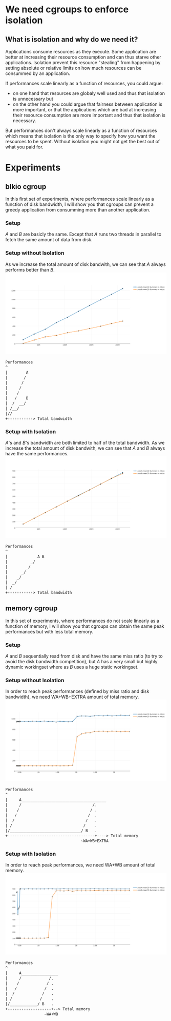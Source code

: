 # We need cgroups to enforce isolation
## What is isolation and why do we need it?

Applications consume resources as they execute. Some application are better at increasing their resource consumption and can thus starve other applications. Isolation prevent this resource "stealing" from happening by setting absolute or relative limits on how much resources can be consummed by an application.

If performances scale linearly as a function of resources, you could argue:
- on one hand that resources are globaly well used and thus that isolation is unnecessary  but
- on the other hand you could argue that fairness between application is more important, or that the applications which are bad at increasing their resource consumption are more important and thus that isolation is necessary.

But performances don't always scale linearly as a function of resources which means that isolation is the only way to specify how you want the resources to be spent. Without isolation you might not get the best out of what you paid for.

# Experiments
## blkio cgroup
In this first set of experiments, where performances scale linearly as a function of disk bandwidth, I will show you that cgroups can prevent a greedy application from consumming more than another application.

### Setup
*A* and *B* are basicly the same. Except that *A* runs two threads in parallel to fetch the same amount of data from disk.

### Setup without Isolation
As we increase the total amount of disk bandwith, we can see that *A* always performs better than *B*.
![procAprocBWithoutBlkioIsolation](./blkio/data/procAprocBWithoutBlkioIsolation.png)
```
Performances
^
|        A 
|       /
|      / 
|     /
|    /
|   /    B
|  /  __/
| /__/
|//
+-----------> Total bandwidth
```

### Setup with Isolation
*A*'s and *B*'s bandwidth are both limited to half of the total bandwidth.
As we increase the total amount of disk bandwith, we can see that *A* and *B* always have the same performances.
![procAprocBWithBlkioIsolation](./blkio/data/procAprocBWithBlkioIsolation.png)
```
Performances
^
|             A B
|          _/
|        _/
|      _/
|    _/
|  _/
| /
+-----------> Total bandwidth
```

## memory cgroup
In this set of experiments, where performances do not scale linearly as a function of memory, I will show you that cgroups can obtain the same peak performances but with less total memory.

### Setup
*A* and *B* sequentially read from disk and have the same miss ratio (to try to avoid the disk bandwidth competition), but *A* has a very small but highly dynamic workingset where as *B* uses a huge static workingset.

### Setup without Isolation
In order to reach peak performances (defined by miss ratio and disk bandwidth), we need WA+WB+EXTRA amount of total memory.
![procAprocBWithoutMemoryIsolation](./memory/data/procAprocBWithoutMemoryIsolation.png)
```
Performances
^
|     A_____________________________________
|     /                               /.
|    /                               / . 
|   /                               /  . 
|  /                               /   .  
| /                               /    .
|/_______________________________/ B   . 
+--------------------------------------+----> Total memory
                                 ~WA+WB+EXTRA
```

### Setup with Isolation
In order to reach peak performances, we need WA+WB amount of total memory.
![procAprocBWithMemoryIsolation](./memory/data/procAprocBWithMemoryIsolation.png)
```
Performances
^
|     A________________
|     /            /.
|    /            / . 
|   /            /  . 
|  /            /   .  
| /            /    .
|/____________/ B   . 
+-------------------+--> Total memory
                 ~WA+WB
```
